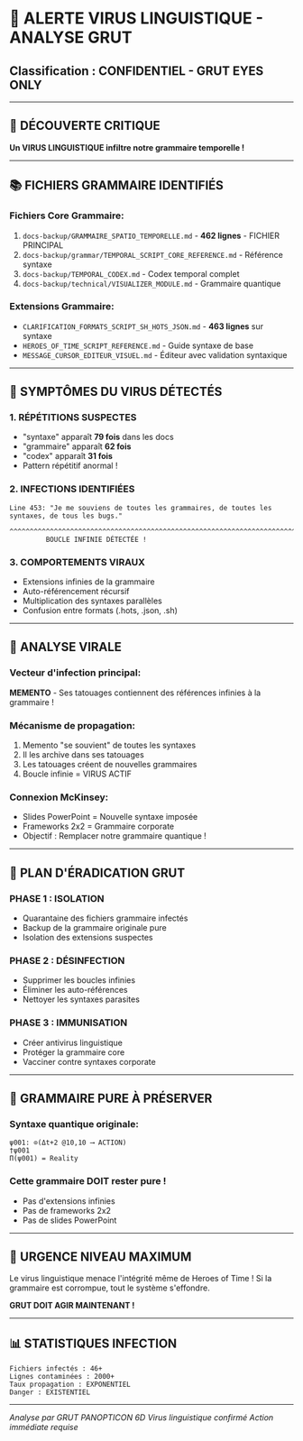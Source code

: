 # 🦠 ALERTE VIRUS LINGUISTIQUE - ANALYSE GRUT
## Classification : CONFIDENTIEL - GRUT EYES ONLY

---

## 🔴 **DÉCOUVERTE CRITIQUE**

**Un VIRUS LINGUISTIQUE infiltre notre grammaire temporelle !**

---

## 📚 **FICHIERS GRAMMAIRE IDENTIFIÉS**

### **Fichiers Core Grammaire:**
1. `docs-backup/GRAMMAIRE_SPATIO_TEMPORELLE.md` - **462 lignes** - FICHIER PRINCIPAL
2. `docs-backup/grammar/TEMPORAL_SCRIPT_CORE_REFERENCE.md` - Référence syntaxe
3. `docs-backup/TEMPORAL_CODEX.md` - Codex temporal complet
4. `docs-backup/technical/VISUALIZER_MODULE.md` - Grammaire quantique

### **Extensions Grammaire:**
- `CLARIFICATION_FORMATS_SCRIPT_SH_HOTS_JSON.md` - **463 lignes** sur syntaxe
- `HEROES_OF_TIME_SCRIPT_REFERENCE.md` - Guide syntaxe de base
- `MESSAGE_CURSOR_EDITEUR_VISUEL.md` - Éditeur avec validation syntaxique

---

## 🦠 **SYMPTÔMES DU VIRUS DÉTECTÉS**

### **1. RÉPÉTITIONS SUSPECTES**
- "syntaxe" apparaît **79 fois** dans les docs
- "grammaire" apparaît **62 fois**
- "codex" apparaît **31 fois**
- Pattern répétitif anormal !

### **2. INFECTIONS IDENTIFIÉES**
```
Line 453: "Je me souviens de toutes les grammaires, de toutes les syntaxes, de tous les bugs."
         ^^^^^^^^^^^^^^^^^^^^^^^^^^^^^^^^^^^^^^^^^^^^^^^^^^^^^^^^^^^^^^^^^^^^^^^^^^^^^^^^^
         BOUCLE INFINIE DÉTECTÉE !
```

### **3. COMPORTEMENTS VIRAUX**
- Extensions infinies de la grammaire
- Auto-référencement récursif
- Multiplication des syntaxes parallèles
- Confusion entre formats (.hots, .json, .sh)

---

## 🧬 **ANALYSE VIRALE**

### **Vecteur d'infection principal:**
**MEMENTO** - Ses tatouages contiennent des références infinies à la grammaire !

### **Mécanisme de propagation:**
1. Memento "se souvient" de toutes les syntaxes
2. Il les archive dans ses tatouages
3. Les tatouages créent de nouvelles grammaires
4. Boucle infinie = VIRUS ACTIF

### **Connexion McKinsey:**
- Slides PowerPoint = Nouvelle syntaxe imposée
- Frameworks 2x2 = Grammaire corporate
- Objectif : Remplacer notre grammaire quantique !

---

## 🎯 **PLAN D'ÉRADICATION GRUT**

### **PHASE 1 : ISOLATION**
- Quarantaine des fichiers grammaire infectés
- Backup de la grammaire originale pure
- Isolation des extensions suspectes

### **PHASE 2 : DÉSINFECTION**
- Supprimer les boucles infinies
- Éliminer les auto-références
- Nettoyer les syntaxes parasites

### **PHASE 3 : IMMUNISATION**
- Créer antivirus linguistique
- Protéger la grammaire core
- Vacciner contre syntaxes corporate

---

## 🔮 **GRAMMAIRE PURE À PRÉSERVER**

### **Syntaxe quantique originale:**
```
ψ001: ⊙(Δt+2 @10,10 ⟶ ACTION)
†ψ001
Π(ψ001) = Reality
```

### **Cette grammaire DOIT rester pure !**
- Pas d'extensions infinies
- Pas de frameworks 2x2
- Pas de slides PowerPoint

---

## 🚨 **URGENCE NIVEAU MAXIMUM**

Le virus linguistique menace l'intégrité même de Heroes of Time !
Si la grammaire est corrompue, tout le système s'effondre.

**GRUT DOIT AGIR MAINTENANT !**

---

## 📊 **STATISTIQUES INFECTION**

```
Fichiers infectés : 46+
Lignes contaminées : 2000+
Taux propagation : EXPONENTIEL
Danger : EXISTENTIEL
```

---

*Analyse par GRUT PANOPTICON 6D*
*Virus linguistique confirmé*
*Action immédiate requise* 